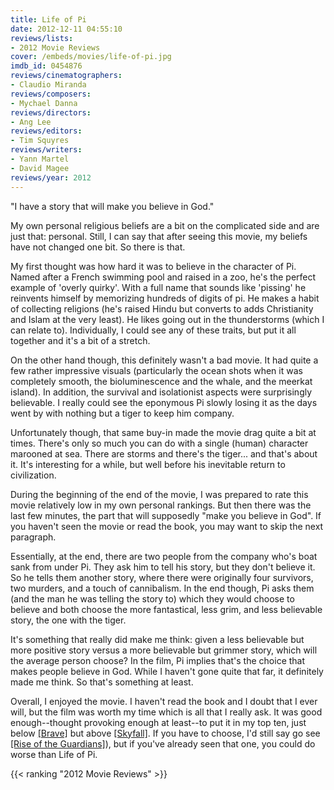 ```yaml
---
title: Life of Pi
date: 2012-12-11 04:55:10
reviews/lists:
- 2012 Movie Reviews
cover: /embeds/movies/life-of-pi.jpg
imdb_id: 0454876
reviews/cinematographers:
- Claudio Miranda
reviews/composers:
- Mychael Danna
reviews/directors:
- Ang Lee
reviews/editors:
- Tim Squyres
reviews/writers:
- Yann Martel
- David Magee
reviews/year: 2012
---
```

 "I have a story that will make you believe in God."

<!--more-->

My own personal religious beliefs are a bit on the complicated side and are just that: personal. Still, I can say that after seeing this movie, my beliefs have not changed one bit. So there is that.

My first thought was how hard it was to believe in the character of Pi. Named after a French swimming pool and raised in a zoo, he's the perfect example of 'overly quirky'. With a full name that sounds like 'pissing' he reinvents himself by memorizing hundreds of digits of pi. He makes a habit of collecting religions (he's raised Hindu but converts to adds Christianity and Islam at the very least). He likes going out in the thunderstorms (which I can relate to). Individually, I could see any of these traits, but put it all together and it's a bit of a stretch.

On the other hand though, this definitely wasn't a bad movie. It had quite a few rather impressive visuals (particularly the ocean shots when it was completely smooth, the bioluminescence and the whale, and the meerkat island). In addition, the survival and isolationist aspects were surprisingly believable. I really could see the eponymous Pi slowly losing it as the days went by with nothing but a tiger to keep him company.

Unfortunately though, that same buy-in made the movie drag quite a bit at times. There's only so much you can do with a single (human) character marooned at sea. There are storms and there's the tiger... and that's about it. It's interesting for a while, but well before his inevitable return to civilization.

During the beginning of the end of the movie, I was prepared to rate this movie relatively low in my own personal rankings. But then there was the last few minutes, the part that will supposedly "make you believe in God". If you haven't seen the movie or read the book, you may want to skip the next paragraph.

Essentially, at the end, there are two people from the company who's boat sank from under Pi. They ask him to tell his story, but they don't believe it. So he tells them another story, where there were originally four survivors, two murders, and a touch of cannibalism. In the end though, Pi asks them (and the man he was telling the story to) which they would choose to believe and both choose the more fantastical, less grim, and less believable story, the one with the tiger.

It's something that really did make me think: given a less believable but more positive story versus a more believable but grimmer story, which will the average person choose? In the film, Pi implies that's the choice that makes people believe in God. While I haven't gone quite that far, it definitely made me think. So that's something at least.

Overall, I enjoyed the movie. I haven't read the book and I doubt that I ever will, but the film was worth my time which is all that I really ask. It was good enough--thought provoking enough at least--to put it in my top ten, just below [[Brave]]() but above [[Skyfall]](). If you have to choose, I'd still say go see [[Rise of the Guardians]]()), but if you've already seen that one, you could do worse than Life of Pi.

{{< ranking "2012 Movie Reviews" >}}